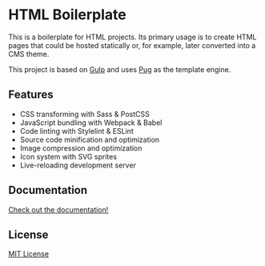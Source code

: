 HTML Boilerplate
================

This is a boilerplate for HTML projects. Its primary usage is to create HTML
pages that could be hosted statically or, for example, later converted into a
CMS theme.

This project is based on [Gulp](https://gulpjs.com/) and uses
[Pug](https://pugjs.org/) as the template engine.

Features
--------

* CSS transforming with Sass & PostCSS
* JavaScript bundling with Webpack & Babel
* Code linting with Stylelint & ESLint
* Source code minification and optimization
* Image compression and optimization
* Icon system with SVG sprites
* Live-reloading development server

Documentation
-------------

[Check out the documentation!](/docs/README.md)

License
-------
[MIT License](LICENSE)
